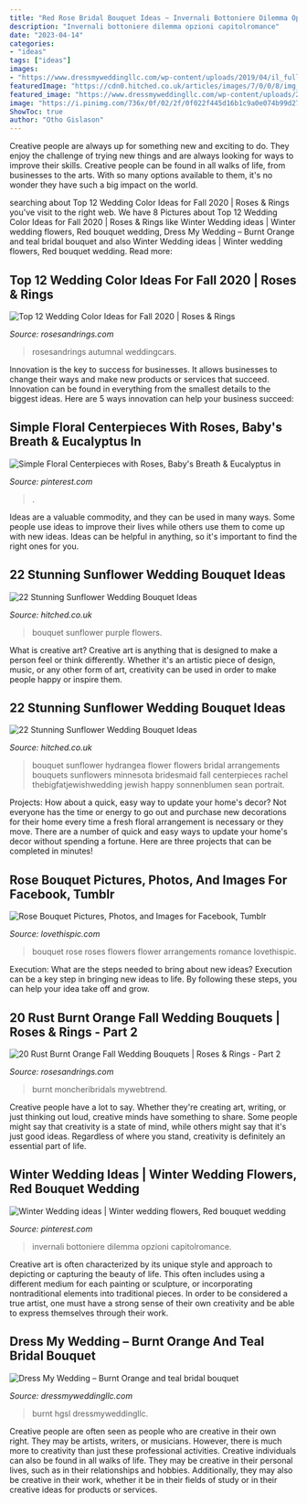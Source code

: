 ```yaml
---
title: "Red Rose Bridal Bouquet Ideas ~ Invernali Bottoniere Dilemma Opzioni Capitolromance"
description: "Invernali bottoniere dilemma opzioni capitolromance"
date: "2023-04-14"
categories:
- "ideas"
tags: ["ideas"]
images:
- "https://www.dressmyweddingllc.com/wp-content/uploads/2019/04/il_fullxfull.872636389_hgsl-768x1151.jpg"
featuredImage: "https://cdn0.hitched.co.uk/articles/images/7/0/0/8/img_68007/hydrangea.jpg"
featured_image: "https://www.dressmyweddingllc.com/wp-content/uploads/2019/04/il_fullxfull.872636389_hgsl-768x1151.jpg"
image: "https://i.pinimg.com/736x/0f/02/2f/0f022f445d16b1c9a0e074b99d274666--winter-wedding-bouquets-winter-bouquet.jpg"
ShowToc: true
author: "Otho Gislason"
---
```



Creative people are always up for something new and exciting to do. They enjoy the challenge of trying new things and are always looking for ways to improve their skills. Creative people can be found in all walks of life, from businesses to the arts. With so many options available to them, it's no wonder they have such a big impact on the world.

	

		
searching about Top 12 Wedding Color Ideas for Fall 2020 | Roses &amp; Rings you've visit to the right web. We have 8 Pictures about Top 12 Wedding Color Ideas for Fall 2020 | Roses &amp; Rings like Winter Wedding ideas | Winter wedding flowers, Red bouquet wedding, Dress My Wedding – Burnt Orange and teal bridal bouquet and also Winter Wedding ideas | Winter wedding flowers, Red bouquet wedding. Read more:
		
    
## Top 12 Wedding Color Ideas For Fall 2020 | Roses &amp; Rings

<img loading=lazy src="http://www.rosesandrings.com/wp-content/uploads/2019/10/burnt-orange-wedding-decor-ideas-wedding-inspirations.jpg" onerror="this.onerror=null;this.src='https://tse2.mm.bing.net/th?id=OIP.aKuUf4BF0wa0nNQxxLBgOQHaRT&amp;pid=15.1';" alt="Top 12 Wedding Color Ideas for Fall 2020 | Roses &amp; Rings">

_Source: rosesandrings.com_

>rosesandrings autumnal weddingcars. 

	

Innovation is the key to success for businesses. It allows businesses to change their ways and make new products or services that succeed. Innovation can be found in everything from the smallest details to the biggest ideas. Here are 5 ways innovation can help your business succeed: 

    
## Simple Floral Centerpieces With Roses, Baby&#039;s Breath &amp; Eucalyptus In

<img loading=lazy src="https://i.pinimg.com/736x/ce/de/44/cede448df6b9a7abde144e03d6e18134.jpg" onerror="this.onerror=null;this.src='https://tse1.mm.bing.net/th?id=OIP.sioMDK1phOb_3TzgeNE97QHaLH&amp;pid=15.1';" alt="Simple Floral Centerpieces with Roses, Baby&#039;s Breath &amp; Eucalyptus in">

_Source: pinterest.com_

>. 

	

Ideas are a valuable commodity, and they can be used in many ways. Some people use ideas to improve their lives while others use them to come up with new ideas. Ideas can be helpful in anything, so it's important to find the right ones for you.

    
## 22 Stunning Sunflower Wedding Bouquet Ideas

<img loading=lazy src="https://cdn0.hitched.co.uk/articles/images/9/8/9/7/img_67989/purple.jpg" onerror="this.onerror=null;this.src='https://tse1.mm.bing.net/th?id=OIP.eqtdnlkNLkeGFflMbReowQHaLI&amp;pid=15.1';" alt="22 Stunning Sunflower Wedding Bouquet Ideas">

_Source: hitched.co.uk_

>bouquet sunflower purple flowers. 

	

What is creative art?
Creative art is anything that is designed to make a person feel or think differently. Whether it's an artistic piece of design, music, or any other form of art, creativity can be used in order to make people happy or inspire them.

    
## 22 Stunning Sunflower Wedding Bouquet Ideas

<img loading=lazy src="https://cdn0.hitched.co.uk/articles/images/7/0/0/8/img_68007/hydrangea.jpg" onerror="this.onerror=null;this.src='https://tse2.mm.bing.net/th?id=OIP.QL_x9V9vpGXoaldsp952XAHaLH&amp;pid=15.1';" alt="22 Stunning Sunflower Wedding Bouquet Ideas">

_Source: hitched.co.uk_

>bouquet sunflower hydrangea flower flowers bridal arrangements bouquets sunflowers minnesota bridesmaid fall centerpieces rachel thebigfatjewishwedding jewish happy sonnenblumen sean portrait. 

	

Projects: How about a quick, easy way to update your home's decor?
Not everyone has the time or energy to go out and purchase new decorations for their home every time a fresh floral arrangement is necessary or they move. There are a number of quick and easy ways to update your home's decor without spending a fortune. Here are three projects that can be completed in minutes!

    
## Rose Bouquet Pictures, Photos, And Images For Facebook, Tumblr

<img loading=lazy src="https://www.lovethispic.com/uploaded_images/79914-Rose-Bouquet.jpg" onerror="this.onerror=null;this.src='https://tse4.mm.bing.net/th?id=OIP.aPhugv1u0Zi9GbZaiv4XKAHaLI&amp;pid=15.1';" alt="Rose Bouquet Pictures, Photos, and Images for Facebook, Tumblr">

_Source: lovethispic.com_

>bouquet rose roses flowers flower arrangements romance lovethispic. 

	

Execution: What are the steps needed to bring about new ideas?
Execution can be a key step in bringing new ideas to life. By following these steps, you can help your idea take off and grow.

    
## 20 Rust Burnt Orange Fall Wedding Bouquets | Roses &amp; Rings - Part 2

<img loading=lazy src="http://www.rosesandrings.com/wp-content/uploads/2019/11/Rust-burnt-orange-fall-wedding-bouquet-idea-15.jpg" onerror="this.onerror=null;this.src='https://tse3.mm.bing.net/th?id=OIP._6_btUgVBy80y9eFSPT26AHaLH&amp;pid=15.1';" alt="20 Rust Burnt Orange Fall Wedding Bouquets | Roses &amp; Rings - Part 2">

_Source: rosesandrings.com_

>burnt moncheribridals mywebtrend. 

	

Creative people have a lot to say. Whether they're creating art, writing, or just thinking out loud, creative minds have something to share. Some people might say that creativity is a state of mind, while others might say that it's just good ideas. Regardless of where you stand, creativity is definitely an essential part of life.

    
## Winter Wedding Ideas | Winter Wedding Flowers, Red Bouquet Wedding

<img loading=lazy src="https://i.pinimg.com/736x/0f/02/2f/0f022f445d16b1c9a0e074b99d274666--winter-wedding-bouquets-winter-bouquet.jpg" onerror="this.onerror=null;this.src='https://tse3.mm.bing.net/th?id=OIP.EmzPYz6xZftAxyk0cj2BdgHaJ3&amp;pid=15.1';" alt="Winter Wedding ideas | Winter wedding flowers, Red bouquet wedding">

_Source: pinterest.com_

>invernali bottoniere dilemma opzioni capitolromance. 

	

Creative art is often characterized by its unique style and approach to depicting or capturing the beauty of life. This often includes using a different medium for each painting or sculpture, or incorporating nontraditional elements into traditional pieces. In order to be considered a true artist, one must have a strong sense of their own creativity and be able to express themselves through their work.

    
## Dress My Wedding – Burnt Orange And Teal Bridal Bouquet

<img loading=lazy src="https://www.dressmyweddingllc.com/wp-content/uploads/2019/04/il_fullxfull.872636389_hgsl-768x1151.jpg" onerror="this.onerror=null;this.src='https://tse1.mm.bing.net/th?id=OIP.1IPVX08yb-P6pZ2oFPxR0wHaLG&amp;pid=15.1';" alt="Dress My Wedding – Burnt Orange and teal bridal bouquet">

_Source: dressmyweddingllc.com_

>burnt hgsl dressmyweddingllc. 

	

Creative people are often seen as people who are creative in their own right. They may be artists, writers, or musicians. However, there is much more to creativity than just these professional activities. Creative individuals can also be found in all walks of life. They may be creative in their personal lives, such as in their relationships and hobbies. Additionally, they may also be creative in their work, whether it be in their fields of study or in their creative ideas for products or services.

